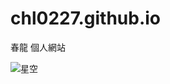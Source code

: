 # chl0227.github.io
春龍 個人網站


![星空](https://github.com/user-attachments/assets/ea209525-ba10-4643-b2f2-d834e3920fb7)
